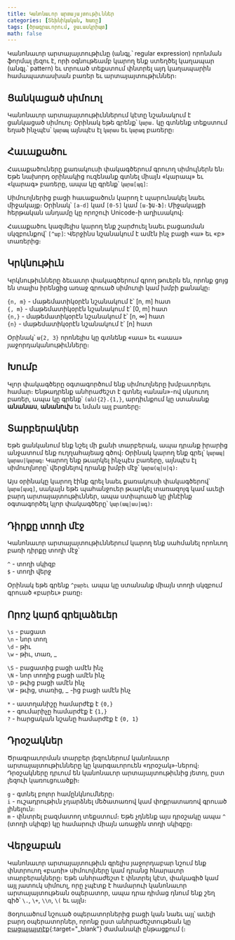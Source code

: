 ```yaml
---
title: Կանոնաւոր արտայայտութիւններ
categories: [Տեխնիկական, Խառը]
tags: [ծրագրաւորում, ջաւասկրիպտ]
math: false
---
```


Կանոնաւոր արտայայտութիւնը (անգլ.՝ regular expression) որոնման ֆորմալ լեզու է, որի օգնութեամբ կարող ենք ստեղծել կաղապար (անգլ.՝ pattern) եւ տրուած տեքստում փնտրել այդ կաղապարին համապատասխան բառեր եւ արտայայտութիւններ։

## **Ցանկացած սիմուոլ**

Կանոնաւոր արտայայտութիւններում կէտը նշանակում է ցանկացած սիմուոլ։ Օրինակ եթե գրենք՝ `կարա.` կը գտնենք տեքստում եղած ինչպէս՝ `կարապ` այնպէս էլ `կարաս` եւ `կարագ` բառերը։

## **Հաւաքածու**

Հաւաքածուները քառակուսի փակագծերում գրուող սիմուլներն են։ Եթե նախորդ օրինակից ուզենանք գտնել միայն «կարապ» եւ «կարագ» բառերը, ապա կը գրենք՝ `կարա[պգ]`:

Սիմուոլներից բացի հաւաքածուն կարող է պարունակել նաեւ միջակայք։ Օրինակ՝ `[a-d]` կամ `[0-5]` կամ `[ա-ֆԱ-Ֆ]`։ Միջակայքի հերթական անդամը կը որոշուի Unicode-ի աղիւսակով։

Հաւաքածու կազմելիս կարող ենք շարժուել նաեւ բացառման սկզբունքով՝ `[^աբ]`: Վերջինս նշանակում է ամէն ինչ բացի «ա» եւ «բ» տառերից։

## **Կրկնութիւն**

Կրկնութիւնները ձեւաւոր փակագծերում գրող թուերն են, որոնք ցոյց են տալիս իրենցից առաջ գրուած սիմուոլի կամ խմբի քանակը։

`{n, m}` - մաթեմատիկօրէն նշանակում է՝ [n, m] հատ  
`{, m}` - մաթեմատիկօրէն նշանակում է՝ [0, m] հատ  
`{n,}` - մաթեմատիկօրէն նշանակում է՝ [n, ∞] հատ  
`{n}` - մաթեմատիկօրէն նշանակում է՝ [n] հատ

Օրինակ՝ `ա{2, 3}` որոնելիս կը գտնենք «աա» եւ «աաա» յաջորդականութիւնները։

## **Խումբ**

Կլոր փակագծերը օգտագործում ենք սիմուոլները խմբաւորելու համար։ Ենթադրենք անհրաժեշտ է գտնել «անան»-ով սկսուող բառեր, ապա կը գրենք՝ `(ան){2}.{1,}`, արդիւնքում կը ստանանք **անանաս**, **անանուխ** եւ նման այլ բառերը։

## **Տարբերակներ**

Եթե ցանկանում ենք նշել մի քանի տարբերակ, ապա դրանք իրարից անջատում ենք ուղղահայեաց գծով։ Օրինակ կարող ենք գրել՝ `կարապ|կարաս|կարագ`։ Կարող ենք թւարկել ինչպէս բառերը, այնպէս էլ սիմուոլնորը՝ վերցնելով դրանք խմբի մէջ՝ `կարա(պ|ս|գ)`։

Այս օրինակը կարող էինք գրել նաեւ քառակուսի փակագծերով՝ `կարա[պսգ]`, սակայն եթե պահանջուեր թւարկել տառազոյգ կամ աւելի բարդ արտայայտութիւններ, ապա ստիպուած կը լինէինք օգտագործել կլոր փակագծերը՝ `կար(ապ|աս|ագ)`։

## **Դիրքը տողի մէջ**

Կանոնաւոր արտայայտութիւններում կարող ենք սահմանել որոնւող բառի դիրքը տողի մէջ՝

`^` - տողի սկիզբ  
`$` - տողի վերջ

Օրինակ եթե գրենք `^բարեւ` ապա կը ստանանք միայն տողի սկզբում գրուած «բարեւ» բառը։

## **Որոշ կարճ գրելաձեւեր**

`\s` - բացատ  
`\n` - նոր տող  
`\d` - թիւ  
`\w` - թիւ, տառ, \_

`\S` - բացատից բացի ամէն ինչ  
`\N` - նոր տողից բացի ամէն ինչ  
`\D` - թւից բացի ամէն ինչ  
`\W` - թւից, տառից, \_ -ից բացի ամէն ինչ

`*` - աստղանիշը համարժէք է `{0,}`  
`+` - գումարիչը համարժէք է `{1,}`  
`?` - հարցական նշանը համարժէք է `{0, 1}`

## **Դրօշակներ**

Ծրագրաւորման տարբեր լեզուներում կանոնաւոր արտայայտութիւնները կը կարգաւորուեն «դրօշակ»-ներով։ Դրօշակները դրւում են կանոնաւոր արտայայտութիւնից յետոյ, ըստ լեզուի կառուցուածքի։

`g` - գտնել բոլոր համընկնումները։  
`i` - ուշադրութիւն չդարձնել մեծատառով կամ փոքրատառով գրուած լինելուն։  
`m` - փնտրել բազմատող տեքստում։ Եթե չդնենք այս դրօշակը ապա `^` (տողի սկիզբ) կը համարուի միայն առաջին տողի սկիզբը։

## **Վերջաբան**

Կանոնաւոր արտայայտութիւն գրելիս յաջորդաբար նշում ենք փնտրուող «բառի» սիմուոլները կամ դրանց հնարաւոր տարբերակները։ Եթե անհրաժեշտ է փնտրել կէտ, փակագիծ կամ այլ յատուկ սիմուոլ, որը չպէտք է համարուի կանոնաւոր արտայայտութեան օպերատոր, ապա դրա դիմաց դնում ենք շեղ գիծ՝ `\.`, `\+`, `\\n`, `\(` եւ այլն։

Յօդուածում նշուած օպերատորներից բացի կան նաեւ այլ՝ աւելի բարդ օպերատորներ, որոնք ըստ անհրաժեշտութեան կը [բացայայտէք](https://regex101.com/){:target="\_blank"} ժամանակի ընթացքում (։
